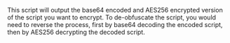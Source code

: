 This script will output the base64 encoded and AES256 encrypted version of the script you want to encrypt. To de-obfuscate the script, you would need to reverse the process, first by base64 decoding the encoded script, then by AES256 decrypting the decoded script.
